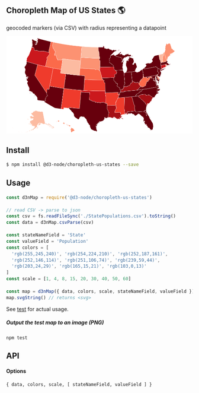 ## Choropleth Map of US States :earth_americas:

geocoded markers (via CSV) with radius representing a datapoint

![map](./test/output.png)

## Install
```bash
$ npm install @d3-node/choropleth-us-states --save
```

## Usage

```js
const d3nMap = require('@d3-node/choropleth-us-states')

// read CSV -> parse to json
const csv = fs.readFileSync('./StatePopulations.csv').toString()
const data = d3nMap.csvParse(csv)

const stateNameField = 'State'
const valueField = 'Population'
const colors = [
  'rgb(255,245,240)', 'rgb(254,224,210)', 'rgb(252,187,161)',
  'rgb(252,146,114)', 'rgb(251,106,74)', 'rgb(239,59,44)',
  'rgb(203,24,29)', 'rgb(165,15,21)', 'rgb(103,0,13)'
]
const scale = [1, 4, 8, 15, 20, 30, 40, 50, 60]

const map = d3nMap({ data, colors, scale, stateNameField, valueField })
map.svgString() // returns <svg>
```

See [test](./test/index.js) for actual usage.

##### Output the test map to an image (PNG)
```
npm test
```

## API

#### Options 
`{ data, colors, scale, [ stateNameField, valueField ] }`
